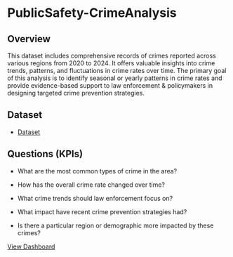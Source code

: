 # PublicSafety-CrimeAnalysis

## Overview
This dataset includes comprehensive records of crimes reported across various regions from 2020 to 2024. It offers valuable insights into crime trends, patterns, and fluctuations in crime rates over time. The primary goal of this analysis is to identify seasonal or yearly patterns in crime rates and provide evidence-based support to law enforcement & policymakers in designing targeted crime prevention strategies.

## Dataset
- <a href="https://github.com/JJAnalytics/PublicSafety-CrimeAnalysis/blob/main/Crime_Data_from_2020_to_%202024.7z"> Dataset</a>

## Questions (KPIs)
-	What are the most common types of crime in the area?
  
-	How has the overall crime rate changed over time?
  
-	What crime trends should law enforcement focus on?
  
-	What impact have recent crime prevention strategies had?
  
-	Is there a particular region or demographic more impacted by these crimes?

<a href="">View Dashboard</a>
